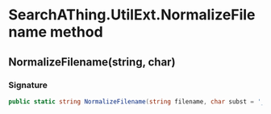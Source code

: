# SearchAThing.UtilExt.NormalizeFilename method
## NormalizeFilename(string, char)
### Signature
```csharp
public static string NormalizeFilename(string filename, char subst = '_')
```
